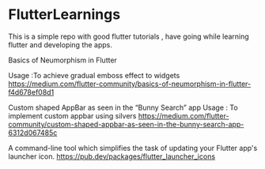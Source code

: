 # FlutterLearnings
This is a simple repo with good flutter tutorials , have going while learning flutter and developing the apps.

Basics of Neumorphism in Flutter

Usage :To achieve gradual emboss effect to widgets
https://medium.com/flutter-community/basics-of-neumorphism-in-flutter-f4d678ef08d1

Custom shaped AppBar as seen in the “Bunny Search” app
Usage : To implement custom appbar using silvers 
https://medium.com/flutter-community/custom-shaped-appbar-as-seen-in-the-bunny-search-app-6312d067485c


A command-line tool which simplifies the task of updating your Flutter app's launcher icon.
https://pub.dev/packages/flutter_launcher_icons
